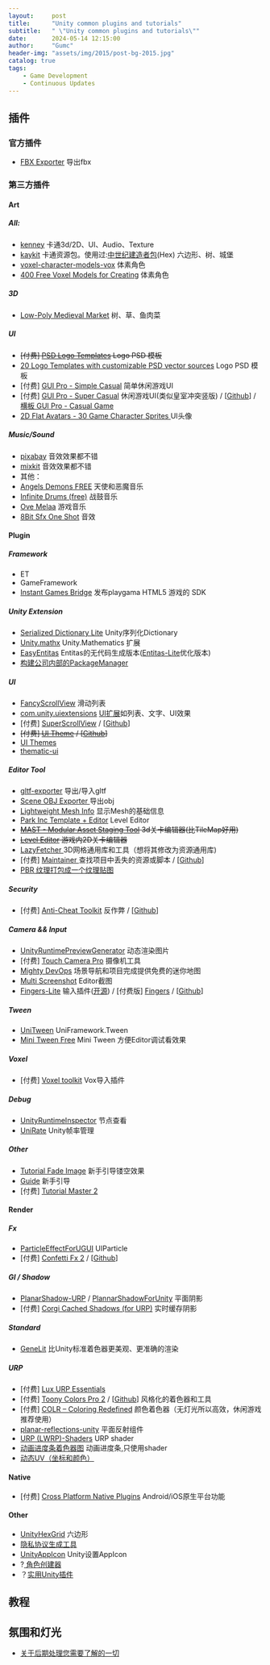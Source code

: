 ```yaml
---
layout:     post
title:      "Unity common plugins and tutorials"
subtitle:   " \"Unity common plugins and tutorials\""
date:       2024-05-14 12:15:00
author:     "Gumc"
header-img: "assets/img/2015/post-bg-2015.jpg"
catalog: true
tags:
    - Game Development
    - Continuous Updates
---
```

## 插件

### 官方插件

* [FBX Exporter](https://docs.unity3d.com/Packages/com.unity.formats.fbx@2.0/manual/exporting.html) 导出fbx

### 第三方插件

#### Art

##### All:

* [kenney](https://kenney.nl/assets/) 卡通3d/2D、UI、Audio、Texture
* [kaykit](https://kaylousberg.com/#3D) 卡通资源包。使用过:[中世纪建造者包](https://kaylousberg.itch.io/kaykit-medieval-builder-pack)(Hex) 六边形、树、城堡
* [voxel-character-models-vox](https://opengameart.org/content/voxel-character-models-vox) 体素角色
* [400 Free Voxel Models for Creating](https://www.megavoxels.com/news/400-free-voxel-models-for-creating-voxel-art-and-games/) 体素角色

##### 3D

* [Low-Poly Medieval Market](https://assetstore.unity.com/packages/3d/environments/low-poly-medieval-market-262473) 树、草、鱼肉菜

##### UI

* ~~[付费] [PSD Logo Templates](https://assetstore.unity.com/packages/2d/gui/icons/psd-logo-templates-103928#content) Logo PSD 模板~~
* [20 Logo Templates with customizable PSD vector sources](https://assetstore.unity.com/packages/2d/gui/icons/20-logo-templates-with-customizable-psd-vector-sources-174999) Logo PSD 模板
* [付费] [GUI Pro - Simple Casual](https://assetstore.unity.com/packages/2d/gui/icons/gui-pro-simple-casual-203399) 简单休闲游戏UI
* [付费] [GUI Pro - Super Casual](https://assetstore.unity.com/packages/2d/gui/gui-pro-super-casual-278534#content) 休闲游戏UI(类似皇室冲突竖版) / [[Github](https://github.com/workavast/SuikaGame/tree/main)] / [横板 GUI Pro - Casual Game](https://assetstore.unity.com/packages/2d/gui/gui-pro-casual-game-176695)
* [2D Flat Avatars - 30 Game Character Sprites ](https://assetstore.unity.com/packages/2d/characters/2d-flat-avatars-30-game-character-sprites-240974) UI头像

##### Music/Sound

* [pixabay](https://pixabay.com/music/search/slow/) 音效效果都不错
* [mixkit](https://mixkit.co/free-sound-effects/click/) 音效效果都不错
* 其他：
* [Angels Demons FREE](https://assetstore.unity.com/packages/audio/music/orchestral/angels-demons-free-42583) 天使和恶魔音乐
* [Infinite Drums (free)](https://assetstore.unity.com/packages/audio/music/orchestral/infinite-drums-free-77343) 战鼓音乐
* [Ove Melaa](https://opengameart.org/content/oves-essential-game-audio-pack-collection-160-files-updated) 游戏音乐
* [8Bit Sfx One Shot](https://assetstore.unity.com/packages/audio/sound-fx/8bit-sfx-one-shot-264526) 音效

#### Plugin

##### Framework

* ET
* GameFramework
* [Instant Games Bridge](https://github.com/instant-games-bridge/instant-games-bridge-unity) 发布playgama HTML5 游戏的 SDK

##### Unity Extension

* [Serialized Dictionary Lite](https://assetstore.unity.com/packages/tools/utilities/serialized-dictionary-lite-110992) Unity序列化Dictionary
* [Unity.mathx](https://github.com/ltmx/Unity.mathx) Unity.Mathematics 扩展
* [EasyEntitas](https://github.com/sonilyan/EasyEntitas) Entitas的无代码生成版本([Entitas-Lite](https://github.com/rocwood/Entitas-Lite)优化版本)
* [构建公司内部的PackageManager](https://cloud.tencent.com/developer/article/2086298)

##### UI

* [FancyScrollView](https://github.com/setchi/FancyScrollView) 滑动列表
* [com.unity.uiextensions](https://github.com/Unity-UI-Extensions/com.unity.uiextensions) [UI扩展](https://unity-ui-extensions.github.io/Controls.html#effect-components)如列表、文字、UI效果
* [付费] [SuperScrollView](https://assetstore.unity.com/packages/tools/gui/ugui-super-scrollview-86572?srsltid=AfmBOoodciq35G5bSf8SPLn_Iy_Ur0qrU515UeWIJC4gCwYjs2JCKoZi#content) / [[Github](https://github.com/JasurGameMaker/Cherry/tree/main)]
* ~~[付费] [UI Theme](https://assetstore.unity.com/packages/tools/gui/ui-themes-163888#releases) / [[Github](https://github.com/sgho0915/SYSnetA_GSEng/tree/master)]~~
* [UI Themes](https://arturnista.itch.io/ui-themes)
* [thematic-ui](https://github.com/bedulatto/thematic-ui/tree/master)

##### Editor Tool

* [gltf-exporter](https://github.com/Plattar/gltf-exporter) 导出/导入gltf
* [Scene OBJ Exporter ](https://assetstore.unity.com/packages/tools/utilities/scene-obj-exporter-22250#content) 导出obj
* [Lightweight Mesh Info](https://assetstore.unity.com/packages/tools/utilities/lightweight-mesh-info-277515) 显示Mesh的基础信息
* [Park Inc Template + Editor](https://assetstore.unity.com/packages/templates/packs/park-inc-template-editor-179668)  Level Editor
* ~~[MAST - Modular Asset Staging Tool](https://assetstore.unity.com/packages/tools/level-design/mast-modular-asset-staging-tool-154939) 3d关卡编辑器(比TileMap好用)~~
* ~~[Level Editor](https://github.com/taesiri/Tokyo?tab=readme-ov-file) 游戏内2D关卡编辑器~~
* [LazyFetcher ](https://github.com/wafflesgama/LazyFetcher) 3D网格通用库和工具（想将其修改为资源通用库)
* [付费] [Maintainer ](https://assetstore.unity.com/packages/tools/utilities/maintainer-32199#content) 查找项目中丢失的资源或脚本 / [[Github](https://github.com/DavidCampbellIII/DiabetesSimulator/tree/main)]
* [PBR 纹理打包成一个纹理贴图](https://github.com/PreyK/Unigine-Shading-Map-Generator)

##### Security

* [付费] [Anti-Cheat Toolkit](https://assetstore.unity.com/packages/tools/utilities/anti-cheat-toolkit-2023-202695#releases) 反作弊 / [[Github](https://github.com/kangdusick/HardTask/tree/dc5049f5aff95afc32f83f3832db64d7b8b90955/PlayHardTaskClient/Assets/Plugins/CodeStage/AntiCheatToolkit)]

##### Camera && Input

* [UnityRuntimePreviewGenerator](https://github.com/yasirkula/UnityRuntimePreviewGenerator) 动态渲染图片
* [付费] [Touch Camera Pro](https://assetstore.unity.com/packages/tools/camera/touch-camera-pro-2024-easy-mobile-desktop-camera-controller-194808#content) 摄像机工具
* [Mighty DevOps](https://assetstore.unity.com/packages/tools/utilities/mighty-devops-minimap-bookmarks-screenshots-and-more-267512)  场景导航和项目完成提供免费的迷你地图
* [Multi Screenshot](https://assetstore.unity.com/packages/tools/utilities/multi-screenshot-249566) Editor截图
* [Fingers-Lite](https://assetstore.unity.com/packages/tools/input-management/fingers-lite-free-finger-touch-gestures-for-unity-64276) 输入插件([开源](https://github.com/DigitalRuby/FingersGestures)) / [付费版] [Fingers](https://assetstore.unity.com/packages/tools/input-management/fingers-touch-gestures-for-unity-41076) / [[Github](https://github.com/MrBaoquan/UNIHper)]

##### Tween

* [UniTween](https://github.com/gmhevinci/UniFramework/blob/main/UniFramework/UniTween) UniFramework.Tween
* [Mini Tween Free](https://assetstore.unity.com/packages/tools/animation/mini-tween-free-281591) Mini Tween 方便Editor调试看效果

##### Voxel

* [付费] [Voxel toolkit](https://assetstore.unity.com/packages/tools/modeling/voxel-toolkit-magicavoxel-importer-247538) Vox导入插件

##### Debug

* [UnityRuntimeInspector](https://github.com/yasirkula/UnityRuntimeInspector) 节点查看
* [UniRate](https://github.com/renanwolf/UniRate) Unity帧率管理

##### Other

* [Tutorial Fade Image](https://github.com/Akinat0/TUTORIAL_FADE/tree/master) 新手引导镂空效果
* [Guide](https://github.com/GREAT1217/Unity_FunctionTest/tree/master) 新手引导
* [付费] [Tutorial Master 2](https://assetstore.unity.com/packages/tools/game-toolkits/tutorial-master-2-65443)

#### Render

##### Fx

* [ParticleEffectForUGUI](https://github.com/mob-sakai/ParticleEffectForUGUI)  UIParticle
* [付费] [Confetti Fx 2](https://assetstore.unity.com/packages/vfx/particles/confetti-fx-2-170027#content) / [[Github](https://github.com/nsanfo/Capybara-Springs)]

##### GI / Shadow

* [PlanarShadow-URP](https://github.com/czy-moyu/PlanarShadow-URP/tree/main) / [PlannarShadowForUnity](https://github.com/ozlael/PlannarShadowForUnity) 平面阴影
* [付费] [Corgi Cached Shadows (for URP)](https://assetstore.unity.com/packages/tools/particles-effects/corgi-cached-shadows-for-urp-246936) 实时缓存阴影

##### Standard

* [GeneLit](https://github.com/momoma-null/GeneLit)  比Unity标准着色器更美观、更准确的渲染

##### URP

* [付费] [Lux URP Essentials](https://assetstore.unity.com/packages/vfx/shaders/lux-urp-essentials-150355)
* [付费] [Toony Colors Pro 2](https://assetstore.unity.com/packages/vfx/shaders/toony-colors-pro-2-8105) / [[Github](https://github.com/nsanfo/Capybara-Springs)] 风格化的着色器和工具
* [付费] [COLR – Coloring Redefined](https://assetstore.unity.com/packages/vfx/shaders/colr-coloring-redefined-57591#description) 颜色着色器（无灯光所以高效，休闲游戏推荐使用）
* [planar-reflections-unity](https://github.com/eldskald/planar-reflections-unity) 平面反射组件
* [URP (LWRP)-Shaders](https://github.com/marcozakaria/URP-LWRP-Shaders/tree/master) URP shader
* [动画进度条着色器图](https://github.com/MirzaBeig/Animated-Progress-Bar-Shader-Graph) 动画进度条,只使用shader
* [动态UV（坐标和颜色）](https://assetstore.unity.com/packages/tools/utilities/dynamic-uv-coordinates-colors-212742)

#### Native

* [付费] [Cross Platform Native Plugins](https://assetstore.unity.com/packages/tools/integration/*cross-platform-native-plugins-essential-kit-mobile-ios-android-140111) Android/iOS原生平台功能

#### Other

* [UnityHexGrid](https://github.com/inca/UnityHexGrid/tree/master) 六边形
* [隐私协议生成工具](https://app-privacy-policy-generator.firebaseapp.com/#)
* [UnityAppIcon](https://github.com/shellyHBG/UnityAppIcon) Unity设置AppIcon
* ?[ 角色创建器](https://github.com/cmaher/Shelley)
* ？[实用Unity插件](https://github.com/dkbozkurt/My_Useful_Unity_Codes/tree/main/Assets%20to%20Must%20Have)

## 教程

## 氛围和灯光

* [关于后期处理您需要了解的一切](https://www.youtube.com/watch?v=yQMywArQfyY)

